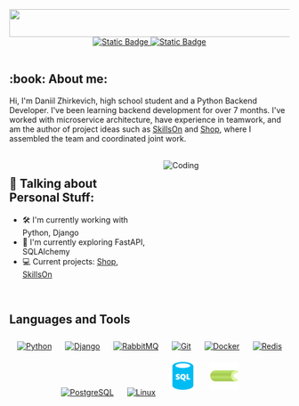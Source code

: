 <div align="center">
  <img src="https://readme-typing-svg.herokuapp.com/?lines=Hello,+There!+👋;I'm+Daniil+Zhirkevich;Nice+to+meet+you!&center=true&size=30" align="center" height="50" width="600" />
</div>

<div align="center">
  <a href="https://github.com/Vae1ocks">
    <img alt="Static Badge" src="https://img.shields.io/badge/GitHub-black?style=for-the-badge&logo=github&logoColor=white" />
  </a>
  <a href="https://t.me/lzjs24">
    <img alt="Static Badge" src="https://img.shields.io/badge/Telegram-blue?style=for-the-badge&logo=telegram&logoColor=white" />
  </a>
</div>

<br />

<div>
  <h2>:book: About me:</h2>
  <p>Hi, I'm Daniil Zhirkevich, high school student and a Python Backend Developer. I've been learning backend development for over 7 months. I've worked with microservice architecture, have experience in teamwork, and am the author of project ideas such as <a href="https://github.com/Vae1ocks/SkillsOn">SkillsOn</a> and <a href="https://github.com/Vae1ocks/Shop">Shop</a>, where I assembled the team and coordinated joint work.</p>
</div>

<br />

<div style="display: flex; justify-content: space-between; align-items: flex-start;">
  <div style="width: 50%;">
    <h2>🔨 Talking about Personal Stuff:</h2>
    <ul>
      <li>🛠 I'm currently working with Python, Django</li>
      <li>🚀 I'm currently exploring FastAPI, SQLAlchemy</li>
      <li>💻 Current projects: <a href="https://github.com/Vae1ocks/Shop">Shop</a>, <a href="https://github.com/Vae1ocks/SkillsOn">SkillsOn</a></li>
    </ul>
  </div>

  <div style="width: 45%; margin-left: 20px;">
    <img src="https://raw.githubusercontent.com/iampavangandhi/iampavangandhi/master/gifs/coder.gif" alt="Coding" style="width: 100%;" />
  </div>
</div>


<br />

## Languages and Tools
<div align="center">
  <a href="https://www.python.org/" target="_blank"><img style="margin: 10px" src="https://profilinator.rishav.dev/skills-assets/python-original.svg" alt="Python" height="50" /></a>
  <a href="https://www.djangoproject.com/" target="_blank"><img style="margin: 10px" src="https://profilinator.rishav.dev/skills-assets/django-original.svg" alt="Django" height="50" /></a>
  <a href="https://www.rabbitmq.com/" target="_blank"><img style="margin: 10px" src="https://profilinator.rishav.dev/skills-assets/rabbitmq-icon.svg" alt="RabbitMQ" height="50" /></a>
  <a href="https://github.com/" target="_blank"><img style="margin: 10px" src="https://profilinator.rishav.dev/skills-assets/git-scm-icon.svg" alt="Git" height="50" /></a>
  <a href="https://www.docker.com/" target="_blank"><img style="margin: 10px" src="https://profilinator.rishav.dev/skills-assets/docker-original-wordmark.svg" alt="Docker" height="50" /></a>
  <a href="https://redis.io/" target="_blank"><img style="margin: 10px" src="https://profilinator.rishav.dev/skills-assets/redis-original-wordmark.svg" alt="Redis" height="50" /></a>
  <a href="https://www.postgresql.org/" target="_blank"><img style="margin: 10px" src="https://profilinator.rishav.dev/skills-assets/postgresql-original-wordmark.svg" alt="PostgreSQL" height="50" /></a>
  <a href="https://www.linux.org/" target="_blank"><img style="margin: 10px" src="https://profilinator.rishav.dev/skills-assets/linux-original.svg" alt="Linux" height="50" /></a>
  <a href="" target="_blank"><img style="margin: 10px" src="img/sql-database-generic.svg" alt="SQL" height="50" /></a>
  <a href="https://docs.celeryq.dev/en/stable/" target="_blank"><img style="margin: 10px" src="img/celery.png" alt="Celery" height="50" /></a>
</div>
<br />

